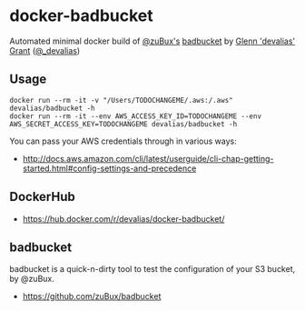 # docker-badbucket

Automated minimal docker build of [@zuBux's](https://github.com/zuBux) [badbucket](https://github.com/zuBux/badbucket) by [Glenn 'devalias' Grant](http://devalias.net/) ([@_devalias](https://twitter.com/_devalias))

## Usage

```
docker run --rm -it -v "/Users/TODOCHANGEME/.aws:/.aws" devalias/badbucket -h
docker run --rm -it --env AWS_ACCESS_KEY_ID=TODOCHANGEME --env AWS_SECRET_ACCESS_KEY=TODOCHANGEME devalias/badbucket -h
```

You can pass your AWS credentials through in various ways:
* http://docs.aws.amazon.com/cli/latest/userguide/cli-chap-getting-started.html#config-settings-and-precedence

## DockerHub

* https://hub.docker.com/r/devalias/docker-badbucket/

## badbucket

badbucket is a quick-n-dirty tool to test the configuration of your S3 bucket, by @zuBux.

* https://github.com/zuBux/badbucket
